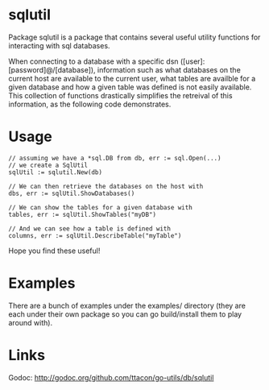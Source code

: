 sqlutil
=======
Package sqlutil is a package that contains several useful utility
functions for interacting with sql databases.

When connecting to a database with a specific dsn
([user]:[password]@/[database]), information such as what databases
on the current host are available to the current user, what tables
are availble for a given database and how a given table was defined
is not easily available. This collection of functions drastically
simplifies the retreival of this information, as the following code
demonstrates.

Usage
=====
```
// assuming we have a *sql.DB from db, err := sql.Open(...)
// we create a SqlUtil
sqlUtil := sqlutil.New(db)

// We can then retrieve the databases on the host with
dbs, err := sqlUtil.ShowDatabases()

// We can show the tables for a given database with
tables, err := sqlUtil.ShowTables("myDB")

// And we can see how a table is defined with
columns, err := sqlUtil.DescribeTable("myTable")
```

Hope you find these useful!

Examples
========

There are a bunch of examples under the examples/ directory (they are each
under their own package so you can go build/install them to play around with).

Links
========
Godoc: http://godoc.org/github.com/ttacon/go-utils/db/sqlutil